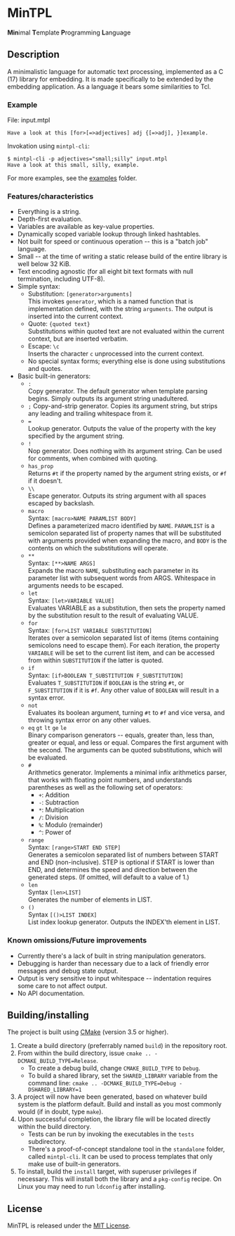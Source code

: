 # MinTPL
**Min**imal **T**emplate **P**rogramming **L**anguage

## Description
A minimalistic language for automatic text processing, implemented as a C (17)
library for embedding. It is made specifically to be extended by the embedding
application. As a language it bears some similarities to Tcl.

### Example
File: input.mtpl
```
Have a look at this [for>[=>adjectives] adj {[=>adj], }]example.
```
Invokation using `mintpl-cli`:
```
$ mintpl-cli -p adjectives="small;silly" input.mtpl
Have a look at this small, silly, example.
```

For more examples, see the [examples](examples/) folder.

### Features/characteristics

- Everything is a string.
- Depth-first evaluation.
- Variables are available as key-value properties.
- Dynamically scoped variable lookup through linked hashtables. 
- Not built for speed or continuous operation -- this is a "batch job" language.
- Small -- at the time of writing a static release build of the entire library
  is well below 32 KiB.
- Text encoding agnostic (for all eight bit text formats with null termination,
  including UTF-8).
- Simple syntax:
  - Substitution: `[generator>arguments]`  
    This invokes `generator`, which is a named function that is implementation
    defined, with the string `arguments`. The output is inserted into the
    current context.
  - Quote: `{quoted text}`  
    Substitutions within quoted text are not evaluated within the current
    context, but are inserted verbatim.
  - Escape: `\c`  
    Inserts the character `c` unprocessed into the current context.
  - No special syntax forms; everything else is done using substitutions and
    quotes.
- Basic built-in generators:
  - `:`  
    Copy generator. The default generator when template parsing begins. Simply
    outputs its argument string unadultered.
  - `;`
    Copy-and-strip generator. Copies its argument string, but strips any leading
    and trailing whitespace from it.
  - `=`  
    Lookup generator. Outputs the value of the property with the key specified
    by the argument string.
  - `!`  
    Nop generator. Does nothing with its argument string. Can be used for
    comments, when combined with quoting.
  - `has_prop`  
    Returns `#t` if the property named by the argument string exists, or `#f` if
    it doesn't.
  - `\\`  
    Escape generator. Outputs its string argument with all spaces escaped by
    backslash.
  - `macro`  
    Syntax: `[macro>NAME PARAMLIST BODY]`  
    Defines a parameterized macro identified by `NAME`. `PARAMLIST` is a
    semicolon separated list of property names that will be substituted with
    arguments provided when expanding the macro, and `BODY` is the contents on
    which the substitutions will operate.
  - `**`  
    Syntax: `[**>NAME ARGS]`  
    Expands the macro `NAME`, substituting each parameter in its parameter list
    with subsequent words from ARGS. Whitespace in arguments needs to be
    escaped.
  - `let`  
    Syntax: `[let>VARIABLE VALUE]`  
    Evaluates VARIABLE as a substitution, then sets the property named by the
    substitution result to the result of evaluating VALUE.
  - `for`  
    Syntax: `[for>LIST VARIABLE SUBSTITUTION]`  
    Iterates over a semicolon separated list of items (items containing
    semicolons need to escape them). For each iteration, the property `VARIABLE`
    will be set to the current list item, and can be accessed from within
    `SUBSTITUTION` if the latter is quoted.
  - `if`  
    Syntax: `[if>BOOLEAN T_SUBSTITUTION F_SUBSTITUTION]`  
    Evaluates `T_SUBSTITUTION` if `BOOLEAN` is the string `#t`, or
    `F_SUBSTITUTION` if it is `#f`. Any other value of `BOOLEAN` will result in
    a syntax error.
  - `not`  
    Evaluates its boolean argument, turning `#t` to `#f` and vice versa, and
    throwing syntax error on any other values.
  - `eq` `gt` `lt` `ge` `le`  
    Binary comparison generators -- equals, greater than, less than, greater or
    equal, and less or equal. Compares the first argument with the second. The
    arguments can be quoted substitutions, which will be evaluated.
  - `#`  
    Arithmetics generator. Implements a minimal infix arithmetics parser, that
    works with floating point numbers, and understands parentheses as well as
    the following set of operators:
    - `+`: Addition
    - `-`: Subtraction
    - `*`: Multiplication
    - `/`: Division
    - `%`: Modulo (remainder)
    - `^`: Power of
  - `range`  
    Syntax: `[range>START END STEP]`  
    Generates a semicolon separated list of numbers between START and END
    (non-inclusive). STEP is optional if START is lower than END, and determines
    the speed and direction between the generated steps. (If omitted, will
    default to a value of 1.)
  - `len`  
    Syntax `[len>LIST]`  
    Generates the number of elements in LIST.
  - `()`  
    Syntax `[()>LIST INDEX]`  
    List index lookup generator. Outputs the INDEX'th element in LIST.

### Known omissions/Future improvements

- Currently there's a lack of built in string manipulation generators.
- Debugging is harder than necessary due to a lack of friendly error messages
  and debug state output.
- Output is very sensitive to input whitespace -- indentation requires some
  care to not affect output.
- No API documentation.

## Building/installing

The project is built using [CMake](https://cmake.org) (version 3.5 or higher).

1. Create a build directory (preferrably named `build`) in the repository root.
2. From within the build directory, issue `cmake .. -DCMAKE_BUILD_TYPE=Release`.
   - To create a debug build, change `CMAKE_BUILD_TYPE` to `Debug`.
   - To build a shared library, set the `SHARED_LIBRARY` variable from the
     command line: `cmake .. -DCMAKE_BUILD_TYPE=Debug -DSHARED_LIBRARY=1`
3. A project will now have been generated, based on whatever build system is the
   platform default. Build and install as you most commonly would (if in doubt,
   type `make`).
4. Upon successful completion, the library file will be located directly within
   the build directory.
   - Tests can be run by invoking the executables in the `tests` subdirectory.
   - There's a proof-of-concept standalone tool in the `standalone` folder,
     called `mintpl-cli`. It can be used to process templates that only make use
     of built-in generators.
5. To install, build the `install` target, with superuser privileges if
   necessary. This will install both the library and a `pkg-config` recipe. On
   Linux you may need to run `ldconfig` after installing.

## License

MinTPL is released under the [MIT License](LICENSE).

